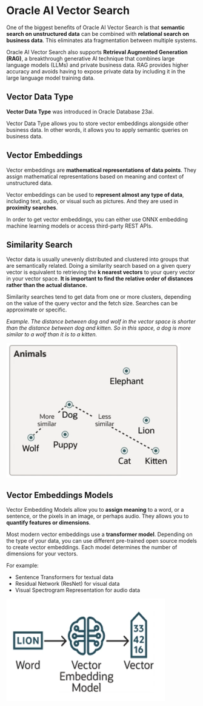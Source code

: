 # Oracle AI Vector Search

One of the biggest benefits of Oracle AI Vector Search is that **semantic search on unstructured data** can be combined with **relational search on business data**. This eliminates ata fragmentation between multiple systems.

Oracle AI Vector Search also supports **Retrieval Augmented Generation (RAG)**, a breakthrough generative AI technique that combines large language models (LLMs) and private business data. RAG provides higher accuracy and avoids having to expose private data by including it in the large language model training data.

## Vector Data Type

**Vector Data Type** was introduced in Oracle Database 23ai. 

Vector Data Type allows you to store vector embeddings alongside other business data. In other words, it allows you to apply semantic queries on business data.

## Vector Embeddings

Vector embeddings are **mathematical representations of data points**. They assign mathematical representations based on meaning and context of unstructured data.

Vector embeddings can be used to **represent almost any type of data**, including text, audio, or visual such as pictures. And they are used in **proximity searches**.

In order to get vector embeddings, you can either use ONNX embedding machine learning models or access third-party REST APIs.

## Similarity Search

Vector data is usually unevenly distributed and clustered into groups that are semantically related. Doing a similarity search based on a given query vector is equivalent to retrieving the **k nearest vectors** to your query vector in your vector space. **It is important to find the relative order of distances rather than the actual distance.**

Similarity searches tend to get data from one or more clusters, depending on the value of the query vector and the fetch size. Searches can be approximate or specific.

*Example. The distance between dog and wolf in the vector space is shorter than the distance between dog and kitten. So in this space, a dog is more similar to a wolf than it is to a kitten.*

![Similarity Search](../imgs/similarity_search.png)

## Vector Embeddings Models

Vector Embedding Models allow you to **assign meaning** to a word, or a sentence, or the pixels in an image, or perhaps audio. They allows you to **quantify features or dimensions**.

Most modern vector embeddings use a **transformer model**. Depending on the type of your data, you can use different pre-trained open source models to create vector embeddings. Each model determines the number of dimensions for your vectors.

For example:
- Sentence Transformers for textual data
- Residual Network (ResNet) for visual data
- Visual Spectrogram Representation for audio data

![Vector Embeddings Models](../imgs/vector_embedding_models.png)